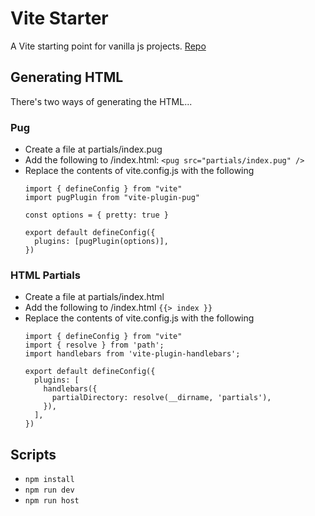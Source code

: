 # Vite Starter
A Vite starting point for vanilla js projects. [Repo](https://github.com/kevinnewcombe/vite-starter)

## Generating HTML
There's two ways of generating the HTML...

### Pug
* Create a file at partials/index.pug
* Add the following to /index.html: `<pug src="partials/index.pug" />`
* Replace the contents of vite.config.js with the following 
    ```
    import { defineConfig } from "vite"
    import pugPlugin from "vite-plugin-pug"

    const options = { pretty: true } 

    export default defineConfig({
      plugins: [pugPlugin(options)],
    })
    ```

### HTML Partials
* Create a file at partials/index.html
* Add the following to /index.html `{{> index }}`
* Replace the contents of vite.config.js with the following 
    ```
    import { defineConfig } from "vite"
    import { resolve } from 'path';
    import handlebars from 'vite-plugin-handlebars';
    
    export default defineConfig({
      plugins: [
        handlebars({
          partialDirectory: resolve(__dirname, 'partials'),
        }),
      ],
    })
    ```

## Scripts
* `npm install`
* `npm run dev`
* `npm run host`

